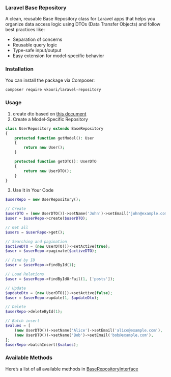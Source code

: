 ### Laravel Base Repository

A clean, reusable Base Repository class for Laravel apps that helps you organize data access logic using DTOs (Data Transfer Objects) and follow best practices like:

- Separation of concerns
- Reusable query logic
- Type-safe input/output
- Easy extension for model-specific behavior

### Installation

You can install the package via Composer:

```bash
composer require vkoori/laravel-repository
```

### Usage

1. create dto based on [this document](https://github.com/vkoori/laravel-model-dto)
2. Create a Model-Specific Repository

```php
class UserRepository extends BaseRepository
{
    protected function getModel(): User
    {
        return new User();
    }

    protected function getDTO(): UserDTO
    {
        return new UserDTO();
    }
}
```
3. Use It in Your Code

```php
$userRepo = new UserRepository();

// Create
$userDTO = (new UserDTO())->setName('John')->setEmail('john@example.com')->setActive(true);
$user = $userRepo->create($userDTO);

// Get all
$users = $userRepo->get();

// Searching and pagination
$activeDTO = (new UserDTO())->setActive(true);
$user = $userRepo->paginate($activeDTO);

// Find by ID
$user = $userRepo->findById(1);

// Load Relations
$user = $userRepo->findByIdOrFail(1, ['posts']);

// Update
$updateDto = (new UserDTO())->setActive(false);
$user = $userRepo->update(1, $updateDto);

// Delete
$userRepo->deleteById(1);

// Batch insert
$values = [
    (new UserDTO())->setName('Alice')->setEmail('alice@example.com'),
    (new UserDTO())->setName('Bob')->setEmail('bob@example.com'),
];
$userRepo->batchInsert($values);
```

### Available Methods

Here’s a list of all available methods in [BaseRepositoryInterface](src/BaseRepositoryInterface.php)

